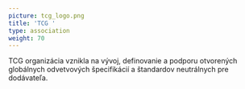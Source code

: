 ```yaml
---
picture: tcg_logo.png
title: 'TCG '
type: association
weight: 70
---
```


TCG organizácia vznikla na vývoj, definovanie a podporu otvorených globálnych odvetvových špecifikácií a štandardov neutrálnych pre dodávateľa.